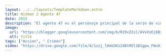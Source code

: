 ```yaml
---
layout: ../../layouts/TemplateMarkdown.astro
title: Hitman 2 Agente 47
date: 2015
description: "El agente 47 es el personaje principal de la serie de videojuegos Hitman, de la cual se han lanzado siete juegos. Nació el 5 de septiembre de 1964 en un laboratorio de Rumanía como creación del Doctor Ort-Meyer mediante clonación y bioingeniería."
image:
  url: "https://blogger.googleusercontent.com/img/b/R29vZ2xl/AVvXsEj6Bsdbfl86bezX2aMQAk6P08VQck0u474KTHbGx1DGdnlWwDQnUhr6Vq6dsT6ikWRcyad7PxUUo8BFMhVDandyu2iYnc5edwVwq757BeJflt1vJ-iowvBk6JDt8Q3-DOXh3fqrAH9Fk6jg/s320/360264.jpg"
  alt: title
tags: ["Accion", " Crimen"]
video: "https://drive.google.com/file/d/1zzj_lUmU3Kz24BtMSl1B1gpw_FWu0isg/preview"
---
```

